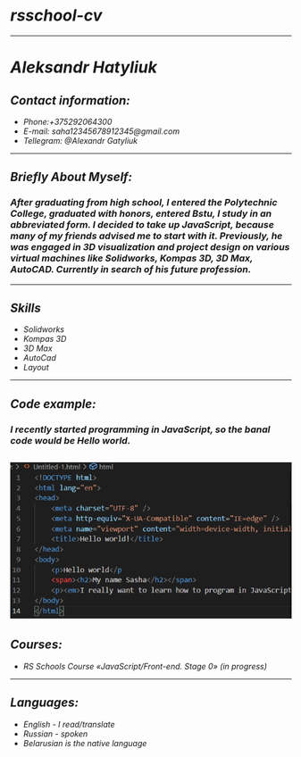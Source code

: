 # _rsschool-cv_
***
# ***Aleksandr Hatyliuk*** 

## ***Contact information:***
 - _Phone:+375292064300_ 
 - _E-mail: saha12345678912345@gmail.com_
 - _Tellegram: @Alexandr Gatyliuk_
 ---
## ***Briefly About Myself:***
### _After graduating from high school, I entered the Polytechnic College, graduated with honors, entered Bstu, I study in an abbreviated form. I decided to take up JavaScript, because many of my friends advised me to start with it. Previously, he was engaged in 3D visualization and project design on various virtual machines like Solidworks, Kompas 3D, 3D Max, AutoCAD. Currently in search of his future profession._
---
## ***Skills***
- _Solidworks_
- _Kompas 3D_
- _3D Max_
- _AutoCad_
- _Layout_
---
## ***Code example:***
### _I recently started programming in JavaScript, so the banal code would be Hello world._
![code](2021-12-21_11-41-43.png)
---
## ***Courses:***
- _RS Schools Course «JavaScript/Front-end. Stage 0» (in progress)_
___
## ***Languages:***
- _English - I read/translate_
- _Russian - spoken_
- _Belarusian is the native language_
